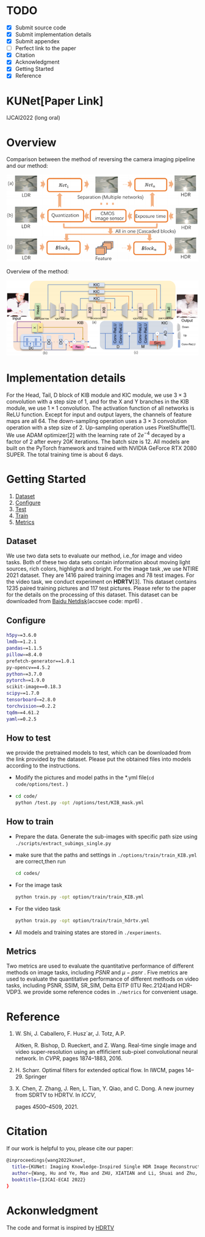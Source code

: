 # TODO

- [x] Submit source code
- [x] Submit implementation details
- [x] Submit appendex
- [ ] Perfect link to the paper
- [x] Citation
- [x] Acknowledgment
- [x] Getting Started
- [x] Reference

# KUNet[Paper Link]

IJCAI2022 (long oral)

# Overview

 Comparison between the method of reversing the camera imaging pipeline and our method:

![image-20220426194141942](image-20220426194141942.png)

Overview of the method:

![image-20220426194236457](image-20220426194236457.png)

# Implementation details

For the Head, Tail, D block of KIB module and KIC module, we use $3\times 3$ convolution with a step size of 1, and for the X and Y branches in the KIB module, we use $1 \times 1$ convolution. The activation function of all networks is ReLU function. Except for input and output layers, the channels of feature maps are all 64. The down-sampling operation uses a $3 \times 3$ convolution operation with a step size of 2. Up-sampling operation uses PixelShuffle[1]. We use ADAM optimizer[2] with the learning rate of $2e^{-4}$ decayed by a factor of 2 after every $20K$ iterations. The batch size is 12. All models are built on the PyTorch framework and trained with NVIDIA GeForce RTX 2080 SUPER. The total training time is about 6 days. 

# Getting Started

1. [Dataset](#1)
2. [Configure](#2)
3. [Test](#3)
4. [Train](#4)
5. [Metrics](#5)

## <span id="1">Dataset</span>

We use two data sets to evaluate our method, i.e.,for image and video tasks. Both of these two data sets contain information about moving light sources, rich colors, highlights and bright. For the image task ,we use NTIRE 2021 dataset. They are 1416 paired training images and 78 test images. For the video task, we conduct experiment on **HDRTV**[3]. This dataset contains 1235 paired training pictures and 117 test pictures. Please refer to the paper for the details on the processing of this dataset. This dataset can be downloaded from [Baidu Netdisk](https://pan.baidu.com/s/1YfdFYD03KMyhKnpDo9nnZw)(accsee code: mpr6) .

## <span id="2">Configure</span>

```bash
h5py==3.6.0
lmdb==1.2.1
pandas==1.1.5
pillow==8.4.0
prefetch-generator==1.0.1
py-opencv==4.5.2
python==3.7.0
pytorch==1.9.0
scikit-image==0.18.3
scipy==1.7.0
tensorboard==2.8.0
torchvision==0.2.2
tqdm==4.61.2
yaml==0.2.5
```

## <span id="3">How to test</span>

we provide the pretrained models to test, which can be downloaded from the link provided by the dataset. Please put the obtained files into models according to the instructions. 

-  Modify the pictures and model paths in the *.yml file(`cd code/options/test.` )

- ```bash
  cd code/
  python /test.py -opt /options/test/KIB_mask.yml
  ```

## <span id="4">How to train</span>

- Prepare the data. Generate the sub-images with specific path size using ```./scripts/extract_subimgs_single.py``` 

- make sure that the paths and settings in `./options/train/train_KIB.yml` are correct,then run

  ```bash
  cd codes/
  ```

- For the image task 

  ```bash
  python train.py -opt option/train/train_KIB.yml
  ```

- For the video task 

  ```bash
  python train.py -opt option/train/train_hdrtv.yml  
  ```

- All models and training states are stored in `./experiments`.

## <span id="5">Metrics</span>

Two metrics are used to evaluate the quantitative performance of different methods on image tasks, including $PSNR$ and $\mu-psnr$ . Five metrics are used to evaluate the quantitative performance of different methods on video tasks, including PSNR, SSIM, SR_SIM, Delta EITP (ITU Rec.2124)and HDR-VDP3. we provide some reference codes in `./metrics` for convenient usage.

# Reference

1. W. Shi, J. Caballero, F. Husz´ar, J. Totz, A.P.

   Aitken, R. Bishop, D. Rueckert, and Z. Wang. Real-time single image and video super-resolution using an effificient sub-pixel convolutional neural network. In *CVPR*, pages 1874–1883, 2016.

2. H. Scharr. Optimal filters for extended optical flow. In IWCM, pages 14–29. Springer

3. X. Chen, Z. Zhang, J. Ren, L. Tian, Y. Qiao, and C. Dong. A new journey from SDRTV to HDRTV. In *ICCV*,

   pages 4500–4509, 2021.
# Citation
If our work is helpful to you, please cite our paper:
```bash
@inproceedings{wang2022kunet,
  title={KUNet: Imaging Knowledge-Inspired Single HDR Image Reconstruction},
  author={Wang, Hu and Ye, Mao and ZHU, XIATIAN and Li, Shuai and Zhu, Ce and Li, Xue},
  booktitle={IJCAI-ECAI 2022}
}
```
# Ackonwledgment

The code and format is inspired by [HDRTV](https://github.com/chxy95/HDRTVNet.git)
